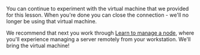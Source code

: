 You can continue to experiment with the virtual machine that we provided for this lesson. When you're done you can close the connection - we'll no longer be using that virtual machine.

We recommend that next you work through [Learn to manage a node](/manage-a-node/windows), where you'll experience managing a server remotely from your workstation. We'll bring the virtual machine!
